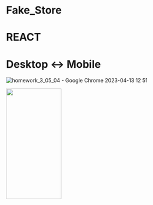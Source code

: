# Fake_Store

# REACT

# Desktop <-> Mobile

![homework_3_05_04 - Google Chrome 2023-04-13 12 51](https://user-images.githubusercontent.com/108806800/231737965-4f1f9a81-ca4a-44bd-bbd5-56093b30988a.png)

<img src='https://user-images.githubusercontent.com/108806800/231737983-618a9d07-f14a-4330-9e5d-60996206943c.png' width='150' height='300'>
